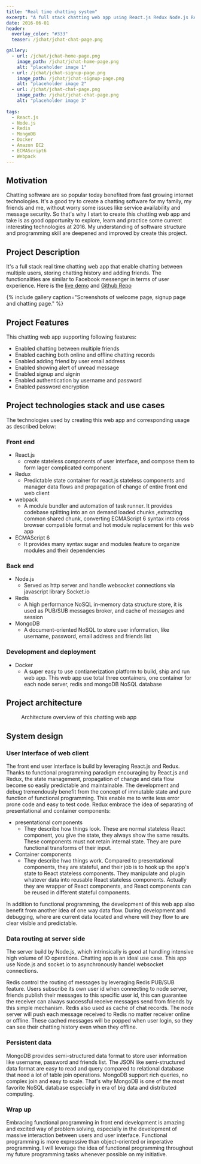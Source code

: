 ```yaml
---
title: "Real time chatting system"
excerpt: "A full stack chatting web app using React.js Redux Node.js Redis and MongoDB"
date: 2016-06-01
header:
  overlay_color: "#333"
  teaser: /jchat/jchat-chat-page.png 

gallery:
  - url: /jchat/jchat-home-page.png
    image_path: /jchat/jchat-home-page.png
    alt: "placeholder image 1"
  - url: /jchat/jchat-signup-page.png
    image_path: /jchat/jchat-signup-page.png
    alt: "placeholder image 2"
  - url: /jchat/jchat-chat-page.png
    image_path: /jchat/jchat-chat-page.png
    alt: "placeholder image 3"
    
tags: 
  - React.js
  - Node.js
  - Redis
  - MongoDB 
  - Docker
  - Amazon EC2
  - ECMAScript6
  - Webpack
---
```


## Motivation

Chatting software are so popular today benefited from fast growing internet technologies.
It's a good try to create a chatting software for my family, my friends and me, without worry some issues like
service availability and message security. So that's why I start to create this chatting web app and take is as good opportunity to explore, learn and practice
some current interesting technologies at 2016. My understanding of software structure and programming skill are deepened and improved by create this project.

## Project Description

It's a full stack real time chatting web app that enable chatting between multiple users, storing chatting history and adding friends.
The functionalities are similar to Facebook messenger in terms of user experience.
Here is the [live demo](https://www.google.com/) and [Github Repo](https://github.com/jiangxiaoyong/JChat) 

{% include gallery caption="Screenshots of welcome page, signup page and chatting page." %}

## Project Features
This chatting web app supporting following features:

* Enabled chatting between multiple friends
* Enabled caching both online and offline chatting records
* Enabled adding friend by user email address
* Enabled showing alert of unread message
* Enabled signup and signin
* Enabled authentication by username and password
* Enabled password encryption

## Project technologies stack and use cases
The technologies used by creating this web app and corresponding usage as described below:

### Front end
  * React.js
      * create stateless components of user interface, and compose them to form lager complicated component 
  * Redux
      * Predictable state container for react.js stateless components and manager data flows and propagation of change of entire front end web client
  * webpack
      * A module bundler and automation of task runner. It provides codebase splitting into an on demand loaded chunks 
        ,extracting common shared chunk, converting ECMAScript 6 syntax into cross browser compatible format and hot module replacement for this web app
  * ECMAScript 6
      * It provides many syntax sugar and modules feature to organize modules and their dependencies
  
### Back end
  * Node.js
      * Served as http server and handle websocket connections via javascript library Socket.io
  * Redis
      * A high performance NoSQL in-memory data structure store, it is used as PUB/SUB messages broker, and cache of messages and session
  * MongoDB
      * A document-oriented NoSQL to store user information, like username, password, email address and friends list 
  
### Development and deployment
  * Docker
      * A super easy to use contianerization platform to build, ship and run web app. This web app use total three containers, one container for
      each node server, redis and mongoDB NoSQL database
  
## Project architecture

<figure class="align-center">
  <img src="{{ site.url }}{{ site.baseurl }}/images/jchat/jchat-architecture.png" alt="">
  <figcaption>Architecture overview of this chatting web app</figcaption>
</figure> 

## System design

### User Interface of web client

The front end user interface is build by leveraging React.js and Redux. Thanks to functional programming paradigm encouraging by React.js and Redux,
the state management, propagation of change and data flow become so easily predictable and maintainable. The development and debug tremendously benefit 
from the concept of immutable state and pure function of functional programming. This enable me to write less error prone code and easy to test code.
Redux embrace the idea of separating of presentational and container components:

* presentational components
  * They describe how things look. These are normal stateless React component, you give the state, they always show the same results. 
    These components must not retain internal state. They are pure functional transforms of their input.
* Container components
  * They describe hwo things work. Compared to presentational components, they are stateful, and their job is to hook up the app's state to React stateless components. 
    They manipulate and plugin whatever data into reusable React stateless components. Actually they are wrapper of React components, 
    and React components can be reused in different stateful components.
    
In addition to functional programming, the development of this web app also benefit from another idea of one way data flow.
During development and debugging, where are current data located and where will they flow to are clear visible and predictable.
 
### Data routing at server side

The server build by Node.js, which intrinsically is good at handling intensive high volume of IO operations. Chatting app is an ideal use case.
This app use Node.js and socket.io to asynchronously handel websocket connections.

Redis control the routing of messages by leveraging Redis PUB/SUB feature. Users subscribe its own user id when connecting to node server,
friends publish their messages to this specific user id, this can guarantee the receiver can always successful receive messages send from friends by this simple mechanism.
Redis also used as cache of chat records. The node server will push each message received to Redis no matter receiver online or offline. These cached messages
will be popped when user login, so they can see their chatting history even when they offline.

### Persistent data

MongoDB provides semi-structured data format to store user information like username, password and friends list. The JSON like semi-structured data format are easy to read
and query compared to relational database that need a lot of table join operations. MongoDB support rich queries, no complex join and easy to scale. That's why MongoDB
is one of the most favorite NoSQL database especially in era of big data and distributed computing.

### Wrap up

Embracing functional programming in front end development is amazing and excited way of problem solving, especially in the development of massive interaction
between users and user interface. Functional programming is more expressive than object-oriented or imperative programming. I will leverage the idea of functional programming 
throughout my future programming tasks whenever possible on my initiative.